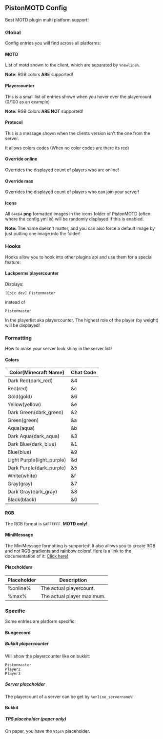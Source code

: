 PistonMOTD Config
---------------

Best MOTD plugin multi platform support!

<!-- MACRO{toc|fromDepth=1|toDepth=4} -->

### Global
Config entries you will find across all platforms:

#### MOTD
List of motd shown to the client, which are separated by `%newline%`.

**Note:** RGB colors **ARE** supported!

#### Playercounter
This is a small list of entries shown when you hover over the playercount. (0/100 as an example)

**Note:** RGB colors **ARE NOT** supported!

#### Protocol
This is a message shown when the clients version isn't the one from the server.

It allows colors codes (When no color codes are there its red)

#### Override online
Overrides the displayed count of players who are online!

#### Override max
Overrides the displayed count of players who can join your server!

#### Icons
All `64x64` **png** formatted images in the icons folder of PistonMOTD (often where the config.yml is)
will be randomly displayed if this is enabled. 

**Note:** The name doesn't matter, and you can also force a default image by just putting one image into the folder!

### Hooks
Hooks allow you to hook into other plugins api and use them for a special feature:

#### Luckperms playercounter
Displays:
````
[Epic dev] Pistonmaster
````

instead of
````
Pistonmaster
````
In the playerlist aka playercounter.
The highest role of the player (by weight) will be displayed!

### Formatting
How to make your server look shiny in the server list!

#### Colors
|Color(Minecraft Name)|Chat Code|
|---|---|
|Dark Red(dark_red)|&4|
|Red(red)|&c|
|Gold(gold)|&6|
|Yellow(yellow)|&e|
|Dark Green(dark_green)|&2|
|Green(green)|&a|
|Aqua(aqua)|&b|
|Dark Aqua(dark_aqua)|&3|
|Dark Blue(dark_blue)|&1|
|Blue(blue)|&9|
|Light Purple(light_purple)|&d|
|Dark Purple(dark_purple)|&5|
|White(white)|&f|
|Gray(gray)|&7|
|Dark Gray(dark_gray)|&8|
|Black(black)|&0|

#### RGB
The RGB format is `&#FFFFFF`. **MOTD only!**

#### MiniMessage
The MiniMessage formatting is supported! It also allows you to create RGB and not RGB gradients and rainbow colors!
Here is a link to the documentation of it: [Click here!](https://docs.adventure.kyori.net/minimessage.html#format)

#### Placeholders
| Placeholder | Description |
|---|---|
|%online%|The actual playercount.|
|%max%|The actual player maximum.|

### Specific
Some entries are platform specific:

#### Bungeecord


##### Bukkit playercounter
Will show the playercounter like on bukkit:
```
Pistonmaster
Player2
Player3
```

##### Server placeholder
The playercount of a server can be get by `%online_servername%`!

#### Bukkit


##### TPS placeholder (paper only)
On paper, you have the `%tps%` placeholder.
